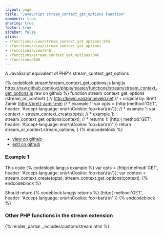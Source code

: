 ```yaml
---
layout: page
title: "JavaScript stream_context_get_options function"
comments: true
sharing: true
footer: true
sidebar: false
alias:
- /functions/view/stream_context_get_options:846
- /functions/view/stream_context_get_options
- /functions/view/846
- /functions/stream_context_get_options:846
- /functions/846
---
```

<!-- Generated by Rakefile:build -->
A JavaScript equivalent of PHP's stream_context_get_options

{% codeblock stream/stream_context_get_options.js lang:js https://raw.github.com/kvz/phpjs/master/functions/stream/stream_context_get_options.js raw on github %}
function stream_context_get_options (stream_or_context) {
  // http://kevin.vanzonneveld.net
  // +   original by: Brett Zamir (http://brett-zamir.me)
  // *     example 1: var opts = {http:{method:'GET', header: 'Accept-language: en\r\nCookie: foo=bar\r\n'}};
  // *     example 1: var context = stream_context_create(opts);
  // *     example 1: stream_context_get_options(context);
  // *     returns 1: {http:{ method:'GET', header: 'Accept-language: en\r\nCookie: foo=bar\r\n' }}
  return stream_or_context.stream_options;
}
{% endcodeblock %}

 - [view on github](https://github.com/kvz/phpjs/blob/master/functions/stream/stream_context_get_options.js)
 - [edit on github](https://github.com/kvz/phpjs/edit/master/functions/stream/stream_context_get_options.js)

### Example 1
This code
{% codeblock lang:js example %}
var opts = {http:{method:'GET', header: 'Accept-language: en\r\nCookie: foo=bar\r\n'}};
var context = stream_context_create(opts);
stream_context_get_options(context);
{% endcodeblock %}

Should return
{% codeblock lang:js returns %}
{http:{ method:'GET', header: 'Accept-language: en\r\nCookie: foo=bar\r\n' }}
{% endcodeblock %}


### Other PHP functions in the stream extension
{% render_partial _includes/custom/stream.html %}
